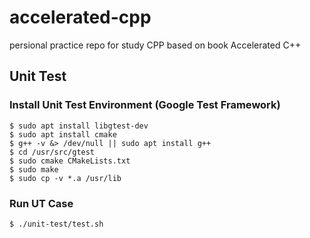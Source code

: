 # accelerated-cpp
persional practice repo for study CPP based on book Accelerated C++

## Unit Test
### Install Unit Test Environment (Google Test Framework)
    $ sudo apt install libgtest-dev
    $ sudo apt install cmake
    $ g++ -v &> /dev/null || sudo apt install g++
    $ cd /usr/src/gtest
    $ sudo cmake CMakeLists.txt
    $ sudo make
    $ sudo cp -v *.a /usr/lib

### Run UT Case
    $ ./unit-test/test.sh
